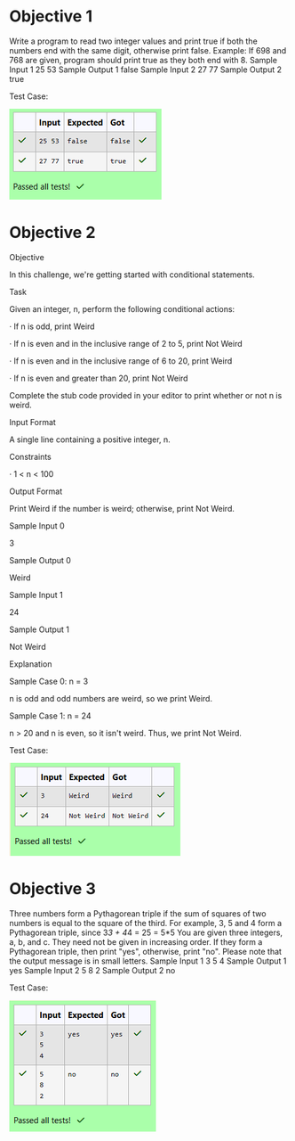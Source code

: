 # Objective 1

Write a program to read two integer values and print true if both the numbers end with the same digit, otherwise print false. Example: If 698 and 768 are given, program should print true as they both end with 8. Sample Input 1 25 53 Sample Output 1 false Sample Input 2 27 77 Sample Output 2 true

Test Case:

![alt text](<Screenshot 2025-01-13 170217.png>)

# Objective 2

Objective 


In this challenge, we're getting started with conditional statements.

 

Task 


Given an integer, n, perform the following conditional actions:

 

·         If n is odd, print Weird

·         If n is even and in the inclusive range of 2 to 5, print Not Weird

·         If n is even and in the inclusive range of 6 to 20, print Weird

·         If n is even and greater than 20, print Not Weird

 

Complete the stub code provided in your editor to print whether or not n is weird.

 

Input Format

 

A single line containing a positive integer, n.

 

Constraints

 

·         1 < n < 100

 

Output Format

 

Print Weird if the number is weird; otherwise, print Not Weird.

 

Sample Input 0

 

3

 

Sample Output 0

 

Weird

 

Sample Input 1

 

24

 

Sample Output 1

 

Not Weird

 

Explanation

 

Sample Case 0:  n = 3

n is odd and odd numbers are weird, so we print Weird.



Sample Case 1:  n = 24

n > 20 and n is even, so it isn't weird. Thus, we print Not Weird.

Test Case:

![alt text](<Screenshot 2025-01-13 170223.png>)

# Objective 3

Three numbers form a Pythagorean triple if the sum of squares of two numbers is equal to the square of the third. For example, 3, 5 and 4 form a Pythagorean triple, since 3*3 + 4*4 = 25 = 5*5 You are given three integers, a, b, and c. They need not be given in increasing order. If they form a Pythagorean triple, then print "yes", otherwise, print "no". Please note that the output message is in small letters. Sample Input 1 3 5 4 Sample Output 1 yes Sample Input 2 5 8 2 Sample Output 2 no

Test Case:

![alt text](<Screenshot 2025-01-13 170227.png>)